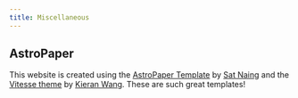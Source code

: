 ```yaml
---
title: Miscellaneous
---
```


## AstroPaper
This website is created using the [AstroPaper Template](https://astro-paper.pages.dev/) by [Sat Naing](https://satnaing.dev/) and the [Vitesse theme](https://github.com/kieranwv/astro-theme-vitesse) by [Kieran Wang](https://juejin.cn/user/1141722285880972). These are such great templates!
